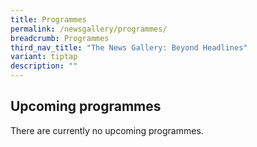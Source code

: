```yaml
---
title: Programmes
permalink: /newsgallery/programmes/
breadcrumb: Programmes
third_nav_title: "The News Gallery: Beyond Headlines"
variant: tiptap
description: ""
---
```

<h2>Upcoming programmes</h2>

<p>There are currently no upcoming programmes.</p>